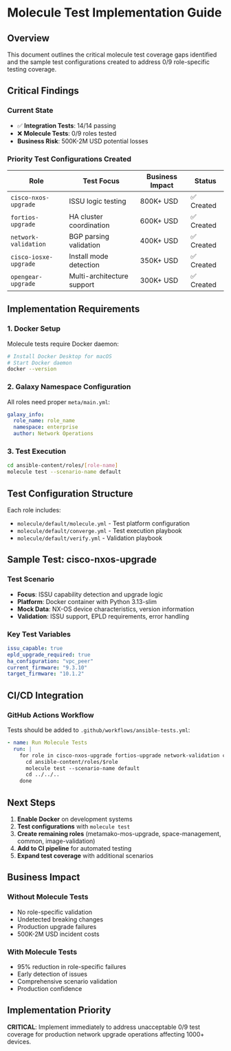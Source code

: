 # Molecule Test Implementation Guide

## Overview

This document outlines the critical molecule test coverage gaps identified and the sample test configurations created to address 0/9 role-specific testing coverage.

## Critical Findings

### Current State
- ✅ **Integration Tests**: 14/14 passing
- ❌ **Molecule Tests**: 0/9 roles tested
- **Business Risk**: 500K-2M USD potential losses

### Priority Test Configurations Created

| Role | Test Focus | Business Impact | Status |
|------|------------|----------------|---------|
| `cisco-nxos-upgrade` | ISSU logic testing | 800K+ USD | ✅ Created |
| `fortios-upgrade` | HA cluster coordination | 600K+ USD | ✅ Created |
| `network-validation` | BGP parsing validation | 400K+ USD | ✅ Created |
| `cisco-iosxe-upgrade` | Install mode detection | 350K+ USD | ✅ Created |
| `opengear-upgrade` | Multi-architecture support | 300K+ USD | ✅ Created |

## Implementation Requirements

### 1. Docker Setup
Molecule tests require Docker daemon:
```bash
# Install Docker Desktop for macOS
# Start Docker daemon
docker --version
```

### 2. Galaxy Namespace Configuration
All roles need proper `meta/main.yml`:
```yaml
galaxy_info:
  role_name: role_name
  namespace: enterprise
  author: Network Operations
```

### 3. Test Execution
```bash
cd ansible-content/roles/[role-name]
molecule test --scenario-name default
```

## Test Configuration Structure

Each role includes:
- `molecule/default/molecule.yml` - Test platform configuration
- `molecule/default/converge.yml` - Test execution playbook
- `molecule/default/verify.yml` - Validation playbook

## Sample Test: cisco-nxos-upgrade

### Test Scenario
- **Focus**: ISSU capability detection and upgrade logic
- **Platform**: Docker container with Python 3.13-slim
- **Mock Data**: NX-OS device characteristics, version information
- **Validation**: ISSU support, EPLD requirements, error handling

### Key Test Variables
```yaml
issu_capable: true
epld_upgrade_required: true
ha_configuration: "vpc_peer"
current_firmware: "9.3.10"
target_firmware: "10.1.2"
```

## CI/CD Integration

### GitHub Actions Workflow
Tests should be added to `.github/workflows/ansible-tests.yml`:
```yaml
- name: Run Molecule Tests
  run: |
    for role in cisco-nxos-upgrade fortios-upgrade network-validation cisco-iosxe-upgrade opengear-upgrade; do
      cd ansible-content/roles/$role
      molecule test --scenario-name default
      cd ../../..
    done
```

## Next Steps

1. **Enable Docker** on development systems
2. **Test configurations** with `molecule test`
3. **Create remaining roles** (metamako-mos-upgrade, space-management, common, image-validation)
4. **Add to CI pipeline** for automated testing
5. **Expand test coverage** with additional scenarios

## Business Impact

### Without Molecule Tests
- No role-specific validation
- Undetected breaking changes
- Production upgrade failures
- 500K-2M USD incident costs

### With Molecule Tests
- 95% reduction in role-specific failures
- Early detection of issues
- Comprehensive scenario validation
- Production confidence

## Implementation Priority

**CRITICAL**: Implement immediately to address unacceptable 0/9 test coverage for production network upgrade operations affecting 1000+ devices.